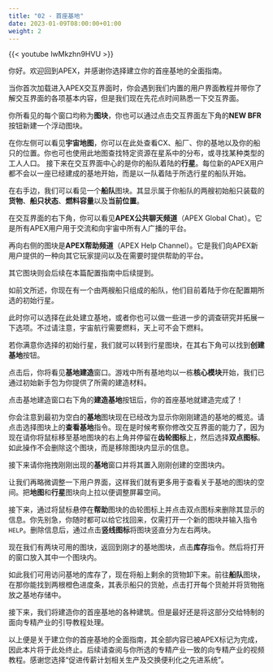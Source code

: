 ```yaml
---
title: "02 - 首座基地"
date: 2023-01-09T08:00:00+01:00
weight: 2
---
```


{{< youtube lwMkzhn9HVU >}}

你好。欢迎回到APEX，并感谢你选择建立你的首座基地的全面指南。

当你首次加载进入APEX交互界面时，你会遇到我们内置的用户界面教程并带你了解交互界面的各项基本内容，但是我们现在先花点时间熟悉一下交互界面。

你所看见的每个窗口均称为**图块**，你也可以通过点击交互界面左下角的**NEW BFR**按钮新建一个浮动图块。

在你左侧可以看见**宇宙地图**，你可以在此处查看CX、船厂、你的基地以及你的船只的位置。你也可也使用此地图查找特定资源在星系中的分布，或寻找某种类型的工人人口。
接下来在交互界面中心的是你的船队着陆的**行星**。每位新的APEX用户都不会以一座已经建成的基地开始，而是以一队着陆于所选行星的船队开始。

在右手边，我们可以看见一个**船队**图块。其显示属于你船队的两艘初始船只装载的**货物**、**船只状态**、**燃料容量**以及**当前位置**。

在交互界面的右下角，你可以看见**APEX公共聊天频道**（APEX Global Chat）。它是所有APEX用户用于交流和向宇宙中所有人广播的平台。

再向右侧的图块是**APEX帮助频道**（APEX Help Channel）。它是我们向APEX新用户提供的一种向其它玩家提问以及在需要时提供帮助的平台。

其它图块则会后续在本篇配置指南中后续提到。

如前文所述，你现在有一个由两艘船只组成的船队，他们目前着陆于你在配置期所选的初始行星。

此时你可以选择在此处建立基地，或者你也可以做一些进一步的调查研究并拓展一下选项。不过请注意，宇宙航行需要燃料，天上可不会下燃料。

若你满意你选择的初始行星，我们就可以转到行星图块，在其右下角可以找到**创建基地**按钮。

点击后，你将看见**基地建造**窗口。游戏中所有基地均以一栋**核心模块**开始，我们已通过初始新手包为你提供了所需的建造材料。

点击基地建造窗口右下角的**建造基地**按钮后，你的首座基地就建造完成了！

你会注意到最初为空白的**基地**图块现在已经改为显示你刚刚建造的基地的概览。请点击选择图块上的**查看基地**指令。现在是时候考察你修改交互界面的能力了，因为现在请你将鼠标移至基地图块的右上角并停留在**齿轮图标**上，然后选择**双点图标**。如此操作不会删除这个图块，而是移除图块内显示的信息。

接下来请你拖拽刚刚出现的**基地**窗口并将其置入刚刚创建的空图块内。

让我们再略微调整一下用户界面，这样我们就有更多用于查看关于基地的图块的空间。把**地图**和**行星**图块向上拉以便调整屏幕空间。

接下来，通过将鼠标悬停在**帮助**图块的齿轮图标上并点击双点图标来删除其显示的信息。你先别急，你随时都可以给它找回来，仅需打开一个新的图块并输入指令`HELP`。删除信息后，通过点击**竖线图标**将图块竖直分为左右两块。

现在我们有两块可用的图块，返回到刚才的基地图块，点击**库存**指令。然后将打开的窗口放入其中一个图块内。

如此我们可用访问基地的库存了，现在将船上剩余的货物卸下来。前往**船队**图块，在那你能找到两根橙色进度条，其表示船只的货舱，点击打开每个货舱并将货物拖放之基地存储中。

接下来，我们将建造你的首座基地的各种建筑。但是最好还是将这部分交给特制的面向专精产业的引导教程处理。

以上便是关于建立你的首座基地的全面指南，其全部内容已被APEX标记为完成，因此本片将于此处终止。后续请查阅与你所选的专精产业一致的向专精产业的视频教程。感谢您选择“促进传薪计划相关生产及交换便利化之先进系统”。
